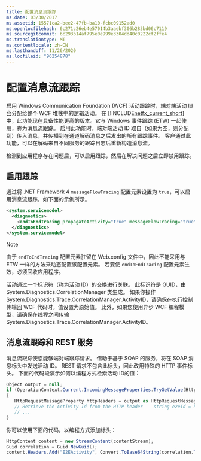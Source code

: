 ```yaml
---
title: 配置消息流跟踪
ms.date: 03/30/2017
ms.assetid: 15571ca2-bee2-47fb-ba10-fcbc09152ad0
ms.openlocfilehash: 6c271c26eb4e57014b3aaebf306b283bd06c7119
ms.sourcegitcommit: bc293b14af795e0e999e3304dd40c0222cf2ffe4
ms.translationtype: MT
ms.contentlocale: zh-CN
ms.lasthandoff: 11/26/2020
ms.locfileid: "96254878"
---
```

# <a name="configuring-message-flow-tracing"></a>配置消息流跟踪

启用 Windows Communication Foundation (WCF) 活动跟踪时，端对端活动 Id 会分配给整个 WCF 堆栈中的逻辑活动。 在 [!INCLUDE[netfx_current_short](../../../../../includes/netfx-current-short-md.md)] 中，此功能现在具备性能更高的版本。它与 Windows 事件跟踪 (ETW) 一起使用，称为消息流跟踪。 启用此功能时，端对端活动 ID 取自（如果为空，则分配到）传入消息，并传播到在通道解码消息之后发出的所有跟踪事件。 客户通过此功能，可以在解码来自不同服务的跟踪日志后重新构造消息流。  
  
 检测到应用程序存在问题后，可以启用跟踪，然后在解决问题之后立即禁用跟踪。  
  
## <a name="enabling-tracing"></a>启用跟踪  

 通过将 .NET Framework 4 `messageFlowTracing` 配置元素设置为 `true`，可以启用消息流跟踪，如下面的示例所示。  
  
```xml  
<system.servicemodel>  
  <diagnostics>  
    <endToEndTracing propagateActivity="true" messageFlowTracing="true" />  
  </diagnostics>  
</system.servicemodel>  
```  
  
> [!NOTE]
> 由于 `endToEndTracing` 配置元素驻留在 Web.config 文件中，因此不能采用与 ETW 一样的方法来动态配置该配置元素。 若要使 `endToEndTracing` 配置元素生效，必须回收应用程序。  
  
 活动通过一个标识符（称为活动 ID）的交换进行关联。 此标识符是 GUID，由 System.Diagnostics.CorrelationManager 类生成。 如果你操作 System.Diagnostics.Trace.CorrelationManager.ActivityID，请确保在执行控制传输回 WCF 代码时，值设置为原始值。  此外，如果您使用异步 WCF 编程模型，请确保在线程之间传输 System.Diagnostics.Trace.CorrelationManager.ActivityID。  
  
## <a name="message-flow-tracing-and-rest-services"></a>消息流跟踪和 REST 服务  

 消息流跟踪使您能够端对端跟踪请求。  借助于基于 SOAP 的服务，将在 SOAP 消息标头中发送活动 ID。 REST 请求不包含此标头，因此改用特殊的 HTTP 事件标头。 下面的代码段演示如何以编程方式检索活动 ID的值：  
  
```csharp
Object output = null;
if (OperationContext.Current.IncomingMessageProperties.TryGetValue(HttpRequestMessageProperty.Name, out output))
{
   HttpRequestMessageProperty httpHeaders = output as HttpRequestMessageProperty;
   // Retrieve the Activity Id from the HTTP header    string e2eId = httpHeaders.Headers["E2EActivity"];
   // ...
}
```

 你可以使用下面的代码，以编程方式添加标头：  
  
```csharp  
HttpContent content = new StreamContent(contentStream);  
Guid correlation = Guid.NewGuid();  
content.Headers.Add("E2EActivity", Convert.ToBase64String(correlation.ToByteArray()));  
```
